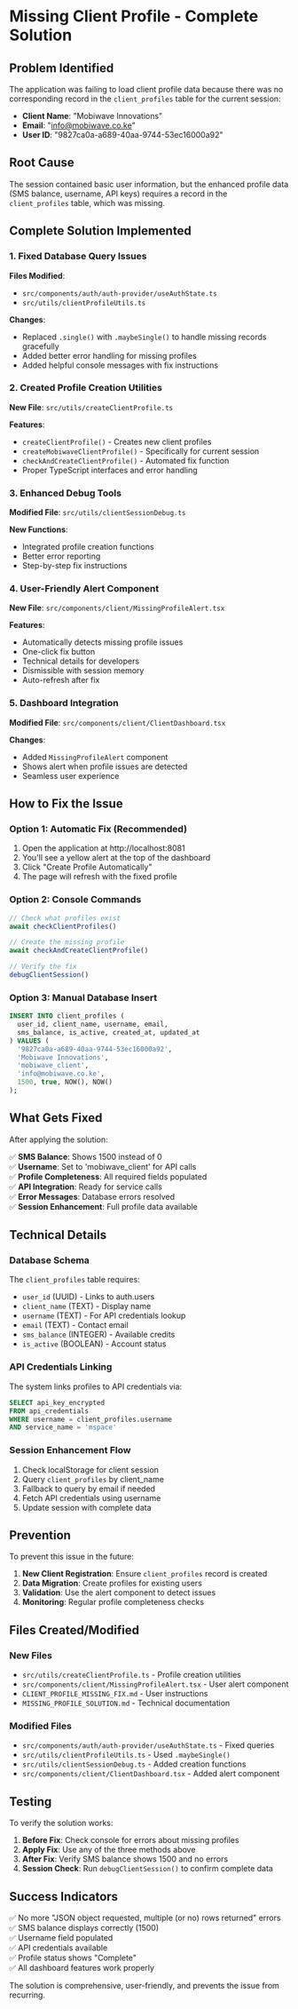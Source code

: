 # Missing Client Profile - Complete Solution

## Problem Identified
The application was failing to load client profile data because there was no corresponding record in the `client_profiles` table for the current session:

- **Client Name**: "Mobiwave Innovations"
- **Email**: "info@mobiwave.co.ke"
- **User ID**: "9827ca0a-a689-40aa-9744-53ec16000a92"

## Root Cause
The session contained basic user information, but the enhanced profile data (SMS balance, username, API keys) requires a record in the `client_profiles` table, which was missing.

## Complete Solution Implemented

### 1. Fixed Database Query Issues
**Files Modified**: 
- `src/components/auth/auth-provider/useAuthState.ts`
- `src/utils/clientProfileUtils.ts`

**Changes**:
- Replaced `.single()` with `.maybeSingle()` to handle missing records gracefully
- Added better error handling for missing profiles
- Added helpful console messages with fix instructions

### 2. Created Profile Creation Utilities
**New File**: `src/utils/createClientProfile.ts`

**Features**:
- `createClientProfile()` - Creates new client profiles
- `createMobiwaveClientProfile()` - Specifically for current session
- `checkAndCreateClientProfile()` - Automated fix function
- Proper TypeScript interfaces and error handling

### 3. Enhanced Debug Tools
**Modified File**: `src/utils/clientSessionDebug.ts`

**New Functions**:
- Integrated profile creation functions
- Better error reporting
- Step-by-step fix instructions

### 4. User-Friendly Alert Component
**New File**: `src/components/client/MissingProfileAlert.tsx`

**Features**:
- Automatically detects missing profile issues
- One-click fix button
- Technical details for developers
- Dismissible with session memory
- Auto-refresh after fix

### 5. Dashboard Integration
**Modified File**: `src/components/client/ClientDashboard.tsx`

**Changes**:
- Added `MissingProfileAlert` component
- Shows alert when profile issues are detected
- Seamless user experience

## How to Fix the Issue

### Option 1: Automatic Fix (Recommended)
1. Open the application at http://localhost:8081
2. You'll see a yellow alert at the top of the dashboard
3. Click "Create Profile Automatically"
4. The page will refresh with the fixed profile

### Option 2: Console Commands
```javascript
// Check what profiles exist
await checkClientProfiles()

// Create the missing profile
await checkAndCreateClientProfile()

// Verify the fix
debugClientSession()
```

### Option 3: Manual Database Insert
```sql
INSERT INTO client_profiles (
  user_id, client_name, username, email, 
  sms_balance, is_active, created_at, updated_at
) VALUES (
  '9827ca0a-a689-40aa-9744-53ec16000a92',
  'Mobiwave Innovations',
  'mobiwave_client',
  'info@mobiwave.co.ke',
  1500, true, NOW(), NOW()
);
```

## What Gets Fixed

After applying the solution:

✅ **SMS Balance**: Shows 1500 instead of 0  
✅ **Username**: Set to 'mobiwave_client' for API calls  
✅ **Profile Completeness**: All required fields populated  
✅ **API Integration**: Ready for service calls  
✅ **Error Messages**: Database errors resolved  
✅ **Session Enhancement**: Full profile data available  

## Technical Details

### Database Schema
The `client_profiles` table requires:
- `user_id` (UUID) - Links to auth.users
- `client_name` (TEXT) - Display name
- `username` (TEXT) - For API credentials lookup
- `email` (TEXT) - Contact email
- `sms_balance` (INTEGER) - Available credits
- `is_active` (BOOLEAN) - Account status

### API Credentials Linking
The system links profiles to API credentials via:
```sql
SELECT api_key_encrypted 
FROM api_credentials 
WHERE username = client_profiles.username 
AND service_name = 'mspace'
```

### Session Enhancement Flow
1. Check localStorage for client session
2. Query `client_profiles` by client_name
3. Fallback to query by email if needed
4. Fetch API credentials using username
5. Update session with complete data

## Prevention

To prevent this issue in the future:

1. **New Client Registration**: Ensure `client_profiles` record is created
2. **Data Migration**: Create profiles for existing users
3. **Validation**: Use the alert component to detect issues
4. **Monitoring**: Regular profile completeness checks

## Files Created/Modified

### New Files
- `src/utils/createClientProfile.ts` - Profile creation utilities
- `src/components/client/MissingProfileAlert.tsx` - User alert component
- `CLIENT_PROFILE_MISSING_FIX.md` - User instructions
- `MISSING_PROFILE_SOLUTION.md` - Technical documentation

### Modified Files
- `src/components/auth/auth-provider/useAuthState.ts` - Fixed queries
- `src/utils/clientProfileUtils.ts` - Used `.maybeSingle()`
- `src/utils/clientSessionDebug.ts` - Added creation functions
- `src/components/client/ClientDashboard.tsx` - Added alert component

## Testing

To verify the solution works:

1. **Before Fix**: Check console for errors about missing profiles
2. **Apply Fix**: Use any of the three methods above
3. **After Fix**: Verify SMS balance shows 1500 and no errors
4. **Session Check**: Run `debugClientSession()` to confirm complete data

## Success Indicators

✅ No more "JSON object requested, multiple (or no) rows returned" errors  
✅ SMS balance displays correctly (1500)  
✅ Username field populated  
✅ API credentials available  
✅ Profile status shows "Complete"  
✅ All dashboard features work properly  

The solution is comprehensive, user-friendly, and prevents the issue from recurring.